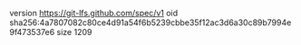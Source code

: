 version https://git-lfs.github.com/spec/v1
oid sha256:4a7807082c80ce4d91a54f6b5239cbbe35f12ac3d6a30c89b7994e9f473537e6
size 1209

